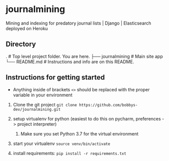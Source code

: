 # journalmining
Mining and indexing for predatory journal lists | Django | Elasticsearch deployed on Heroku

## Directory 
.                           # Top level project folder. You are here.
├── journalmining                   # Main site app
└── README.md               # Instructions and info are on this README.

## Instructions for getting started

* Anything inside of brackets `<>` should be replaced with the proper variable in your environment

1. Clone the git project `git clone https://github.com/bobbys-dev/journalmining.git`

1. setup virtualenv for python (easiest to do this on pycharm, preferences -> project interpreter) 
    1. Make sure you set Python 3.7 for the virtual environment

1. start your virtualenv `source venv/bin/activate`

1. install requirements: `pip install -r requirements.txt`